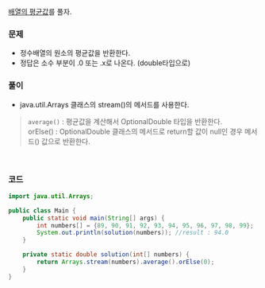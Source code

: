 [배열의 평균값](https://school.programmers.co.kr/learn/courses/30/lessons/120817)를 풀자. <br>

### 문제
+ 정수배열의 원소의 평균값을 반환한다.
+ 정답은 소수 부분이 .0 또는 .x로 나온다. (double타입으로)

### 풀이
+ java.util.Arrays 클래스의 stream()의 메서드를 사용한다.
> `average()` : 평균값을 계산해서 OptionalDouble 타입을 반환한다. <br>
> orElse() : OptionalDouble 클래스의 메서드로 return할 값이 null인 경우 메서드() 값으로 반환한다.

<br>

### 코드
```java
import java.util.Arrays;

public class Main {
    public static void main(String[] args) {
        int numbers[] = {89, 90, 91, 92, 93, 94, 95, 96, 97, 98, 99};
        System.out.println(solution(numbers)); //result : 94.0
    }

    private static double solution(int[] numbers) {
        return Arrays.stream(numbers).average().orElse(0);
    }
}
```
